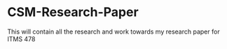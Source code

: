 # CSM-Research-Paper
This will contain all the research and work towards my research paper for ITMS 478
